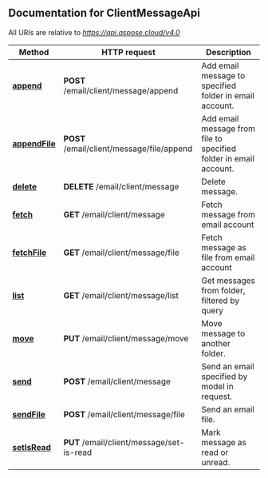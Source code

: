 

## Documentation for ClientMessageApi

All URIs are relative to *https://api.aspose.cloud/v4.0*

Method | HTTP request | Description
------ | ------------ | -----------
 [**append**](ClientMessageApi.md#append) | **POST** /email/client/message/append | Add email message to specified folder in email account.             
 [**appendFile**](ClientMessageApi.md#appendFile) | **POST** /email/client/message/file/append | Add email message from file to specified folder in email account.             
 [**delete**](ClientMessageApi.md#delete) | **DELETE** /email/client/message | Delete message.             
 [**fetch**](ClientMessageApi.md#fetch) | **GET** /email/client/message | Fetch message from email account             
 [**fetchFile**](ClientMessageApi.md#fetchFile) | **GET** /email/client/message/file | Fetch message as file from email account             
 [**list**](ClientMessageApi.md#list) | **GET** /email/client/message/list | Get messages from folder, filtered by query             
 [**move**](ClientMessageApi.md#move) | **PUT** /email/client/message/move | Move message to another folder.             
 [**send**](ClientMessageApi.md#send) | **POST** /email/client/message | Send an email specified by model in request.             
 [**sendFile**](ClientMessageApi.md#sendFile) | **POST** /email/client/message/file | Send an email file.             
 [**setIsRead**](ClientMessageApi.md#setIsRead) | **PUT** /email/client/message/set-is-read | Mark message as read or unread.             


    
